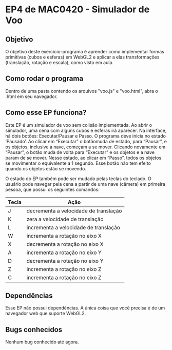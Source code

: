 # EP4 de MAC0420 - Simulador de Voo

## Objetivo
O objetivo deste exercício-programa é aprender como implementar formas primitivas (cubos e esferas) em WebGL2 e aplicar a elas transformações (translação, rotação e escala), como visto em aula.

## Como rodar o programa
Dentro de uma pasta contendo os arquivos "voo.js" e "voo.html", abra o .html em seu navegador.

## Como esse EP funciona?
Este EP é um simulador de voo sem colisão implementada. Ao abrir o simulador, uma cena com alguns cubos e esferas irá aparecer. Na interface, há dois botões: Executar/Pausar e Passo. O programa deve inicia no estado ‘Pausado’. Ao clicar em “Executar” o botãomuda de estado, para “Pausar”, e os objetos, inclusive a nave, começam a se mover. Clicando novamente em “Pausar”, o botão muda de volta para “Executar” e os objetos e a nave param de se mover. Nesse estado, ao clicar em “Passo”, todos os objetos se movimentar o equivalente a 1 segundo. Esse botão não tem efeito quando os objetos estão se movendo.

O estado do EP também pode ser mudado pelas teclas do teclado. O usuário pode navegar pela cena a partir de uma nave (câmera) em primeira pessoa, que possui os seguintes comandos: 

| Tecla | Ação                                  |
|-------|---------------------------------------|
| J     | decrementa a velocidade de translação |
| K     | zera a velocidade de translação       | 
| L     | incrementa a velocidade de translação |
| W     | incrementa a rotação no eixo X        |
| X     | decrementa a rotação no eixo X        |
| A     | incrementa a rotação no eixo Y        |
| D     | decrementa a rotação no eixo Y        |
| Z     | incrementa a rotação no eixo Z        |
| C     | incrementa a rotação no eixo Z        |

## Dependências
Esse EP não possui dependências. A única coisa que você precisa é de um navegador web que suporte WebGL2. 

## Bugs conhecidos
Nenhum bug conhecido até agora.
